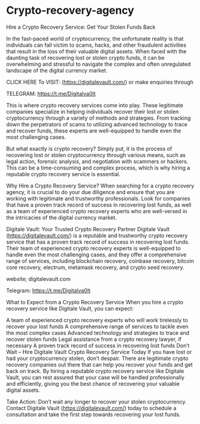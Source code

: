 # Crypto-recovery-agency
Hire a Crypto Recovery Service: Get Your Stolen Funds Back

In the fast-paced world of cryptocurrency, the unfortunate reality is that individuals can fall victim to scams, hacks, and other fraudulent activities that result in the loss of their valuable digital assets. When faced with the daunting task of recovering lost or stolen crypto funds, it can be overwhelming and stressful to navigate the complex and often unregulated landscape of the digital currency market.

 CLICK HERE To VISIT: (https://digitalevault.com/) or make enquiries through

TELEGRAM: https://t.me/Digitalva0lt

This is where crypto recovery services come into play. These legitimate companies specialize in helping individuals recover their lost or stolen cryptocurrency through a variety of methods and strategies. From tracking down the perpetrators of scams to utilizing advanced technology to trace and recover funds, these experts are well-equipped to handle even the most challenging cases.

But what exactly is crypto recovery? Simply put, it is the process of recovering lost or stolen cryptocurrency through various means, such as legal action, forensic analysis, and negotiation with scammers or hackers. This can be a time-consuming and complex process, which is why hiring a reputable crypto recovery service is essential.

Why Hire a Crypto Recovery Service?
When searching for a crypto recovery agency, it is crucial to do your due diligence and ensure that you are working with legitimate and trustworthy professionals. Look for companies that have a proven track record of success in recovering lost funds, as well as a team of experienced crypto recovery experts who are well-versed in the intricacies of the digital currency market.


Digitale Vault: Your Trusted Crypto Recovery Partner
Digitale Vault (https://digitalevault.com/) is a reputable and trustworthy crypto recovery service that has a proven track record of success in recovering lost funds. Their team of experienced crypto recovery experts is well-equipped to handle even the most challenging cases, and they offer a comprehensive range of services, including blockchain recovery, coinbase recovery, bitcoin core recovery, electrum, metamask recovery, and crypto seed recovery.

website; digitalevault.com

Telegram:  https://t.me/Digitalva0lt

What to Expect from a Crypto Recovery Service
When you hire a crypto recovery service like Digitale Vault, you can expect:

A team of experienced crypto recovery experts who will work tirelessly to recover your lost funds
A comprehensive range of services to tackle even the most complex cases
Advanced technology and strategies to trace and recover stolen funds
Legal assistance from a crypto recovery lawyer, if necessary
A proven track record of success in recovering lost funds
Don’t Wait – Hire Digitale Vault Crypto Recovery Service Today
If you have lost or had your cryptocurrency stolen, don’t despair. There are legitimate crypto recovery companies out there that can help you recover your funds and get back on track. By hiring a reputable crypto recovery service like Digitale Vault, you can rest assured that your case will be handled professionally and efficiently, giving you the best chance of recovering your valuable digital assets.

Take Action: Don’t wait any longer to recover your stolen cryptocurrency. Contact Digitale Vault (https://digitalevault.com/) today to schedule a consultation and take the first step towards recovering your lost funds.
